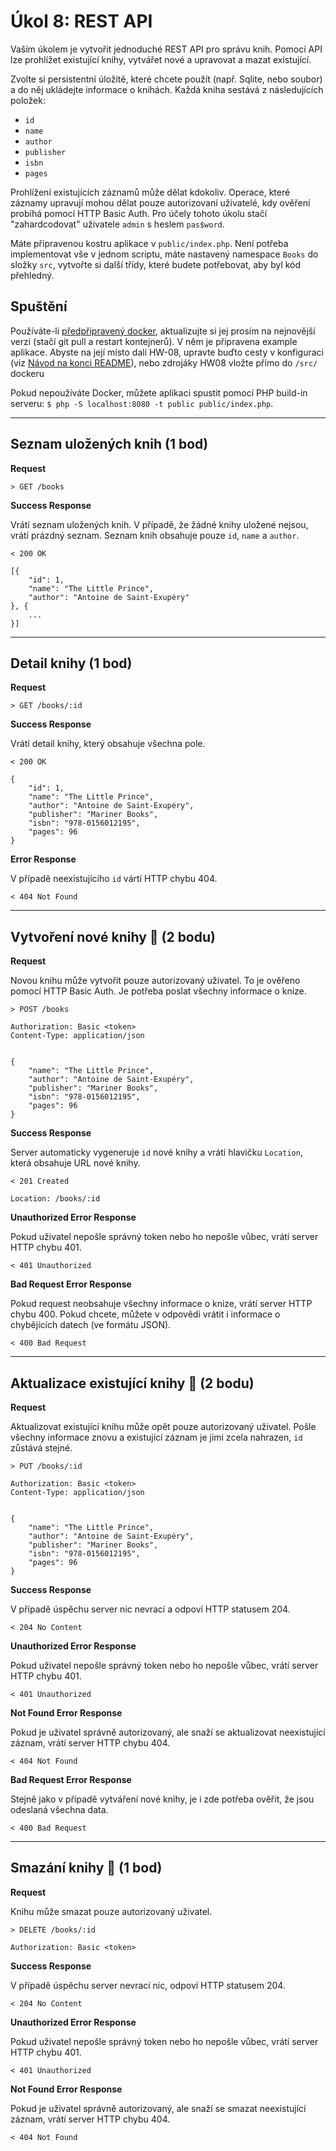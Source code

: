 # Úkol 8: REST API

Vaším úkolem je vytvořit jednoduché REST API pro správu knih. Pomocí API lze prohlížet existující knihy, vytvářet nové a upravovat a mazat existující.

Zvolte si persistentní úložitě, které chcete použít (např. Sqlite, nebo soubor) a do něj ukládejte informace o knihách. Každá kniha sestává z následujících položek:

- `id`
- `name`
- `author`
- `publisher`
- `isbn`
- `pages`

Prohlížení existujících záznamů může dělat kdokoliv. Operace, které záznamy upravují mohou dělat pouze autorizovaní uživatelé, kdy ověření probíhá pomocí HTTP Basic Auth. Pro účely tohoto úkolu stačí "zahardcodovat" uživatele `admin` s heslem `pas$word`.

Máte připravenou kostru aplikace v `public/index.php`.
Není potřeba implementovat vše v jednom scriptu, máte nastavený namespace `Books` do složky `src`, vytvořte si další třídy, které budete potřebovat, aby byl kód přehledný.

## Spuštění

Používáte-li [předpřipravený docker](https://gitlab.fit.cvut.cz/BI-PHP/bi-php-docker), aktualizujte si jej prosím na nejnovější verzi (stačí git pull a restart kontejnerů). V něm je připravena example aplikace. Abyste na její místo dali HW-08, upravte buďto cesty v konfiguraci (viz [Návod na konci README](https://gitlab.fit.cvut.cz/BI-PHP/bi-php-docker#kde-se-mohu-pod%C3%ADvat-na-uk%C3%A1zkovou-aplikaci)), nebo zdrojáky HW08 vložte přímo do `/src/` dockeru

Pokud nepoužíváte Docker, můžete aplikaci spustit pomocí PHP build-in serveru: `$ php -S localhost:8080 -t public public/index.php`.

---

## Seznam uložených knih (1 bod)

**Request**

```
> GET /books

```

**Success Response**

Vrátí seznam uložených knih. V případě, že žádné knihy uložené nejsou, vrátí prázdný seznam. Seznam knih obsahuje pouze `id`, `name` a `author`.

```
< 200 OK

[{
    "id": 1,
    "name": "The Little Prince",
    "author": "Antoine de Saint-Exupéry"  
}, {
    ...
}]
```

---

## Detail knihy (1 bod)

**Request**

```
> GET /books/:id

```

**Success Response**

Vrátí detail knihy, který obsahuje všechna pole.

```
< 200 OK

{
    "id": 1,
    "name": "The Little Prince",
    "author": "Antoine de Saint-Exupéry",
    "publisher": "Mariner Books",
    "isbn": "978-0156012195",
    "pages": 96
}
```

**Error Response**

V případě neexistujícího `id` vártí HTTP chybu 404.

```
< 404 Not Found

```

---

## Vytvoření nové knihy 🔐 (2 bodu)

**Request**

Novou knihu může vytvořit pouze autorizovaný uživatel. To je ověřeno pomocí HTTP Basic Auth. Je potřeba poslat všechny informace o knize.

```
> POST /books

Authorization: Basic <token>
Content-Type: application/json


{
    "name": "The Little Prince",
    "author": "Antoine de Saint-Exupéry",
    "publisher": "Mariner Books",
    "isbn": "978-0156012195",
    "pages": 96
}
```

**Success Response**

Server automaticky vygeneruje `id` nové knihy a vrátí hlavičku `Location`, která obsahuje URL nové knihy.

```
< 201 Created

Location: /books/:id
```

**Unauthorized Error Response**

Pokud uživatel nepošle správný token nebo ho nepošle vůbec, vrátí server HTTP chybu 401.

```
< 401 Unauthorized

```

**Bad Request Error Response**

Pokud request neobsahuje všechny informace o knize, vrátí server HTTP chybu 400. Pokud chcete, můžete v odpovědi vrátit i informace o chybějících datech (ve formátu JSON).

```
< 400 Bad Request

```

---

## Aktualizace existující knihy 🔐 (2 bodu)

**Request**

Aktualizovat existující knihu může opět pouze autorizovaný uživatel. Pošle všechny informace znovu a existující záznam je jimi zcela nahrazen, `id` zůstává stejné.

```
> PUT /books/:id

Authorization: Basic <token>
Content-Type: application/json


{
    "name": "The Little Prince",
    "author": "Antoine de Saint-Exupéry",
    "publisher": "Mariner Books",
    "isbn": "978-0156012195",
    "pages": 96
}
```

**Success Response**

V případě úspěchu server nic nevrací a odpoví HTTP statusem 204.

```
< 204 No Content

```

**Unauthorized Error Response**

Pokud uživatel nepošle správný token nebo ho nepošle vůbec, vrátí server HTTP chybu 401.

```
< 401 Unauthorized

```

**Not Found Error Response**

Pokud je uživatel správně autorizovaný, ale snaží se aktualizovat neexistující záznam, vrátí server HTTP chybu 404.

```
< 404 Not Found

```

**Bad Request Error Response**

Stejně jako v případě vytváření nové knihy, je i zde potřeba ověřit, že jsou odeslaná všechna data.

```
< 400 Bad Request

```

---

## Smazání knihy 🔐 (1 bod)

**Request**

Knihu může smazat pouze autorizovaný uživatel.

```
> DELETE /books/:id

Authorization: Basic <token>

```

**Success Response**

V případě úspěchu server nevrací nic, odpoví HTTP statusem 204.

```
< 204 No Content

```

**Unauthorized Error Response**

Pokud uživatel nepošle správný token nebo ho nepošle vůbec, vrátí server HTTP chybu 401.

```
< 401 Unauthorized

```

**Not Found Error Response**

Pokud je uživatel správně autorizovaný, ale snaží se smazat neexistující záznam, vrátí server HTTP chybu 404.

```
< 404 Not Found

```
